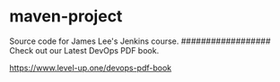 # maven-project
Source code for James Lee's Jenkins course.
##################
Check out our Latest DevOps PDF book.

https://www.level-up.one/devops-pdf-book

